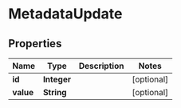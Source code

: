 
# MetadataUpdate

## Properties
Name | Type | Description | Notes
------------ | ------------- | ------------- | -------------
**id** | **Integer** |  |  [optional]
**value** | **String** |  |  [optional]




